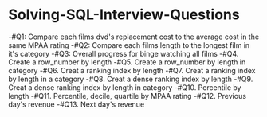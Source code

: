# Solving-SQL-Interview-Questions

-#Q1: Compare each films dvd's replacement cost to the average cost in the same MPAA rating
-#Q2: Compare each films length to the longest film in it's category
-#Q3: Overall progress for binge watching all films
-#Q4. Create a row_number by length
-#Q5. Create a row_number by length in category
-#Q6. Creat a ranking index by length
-#Q7. Creat a ranking index by length in a category
-#Q8. Creat a dense ranking index by length
-#Q9. Creat a dense ranking index by length in category
-#Q10. Percentile by length
-#Q11. Percentile, decile, quartile by MPAA rating
-#Q12. Previous day's revenue
-#Q13. Next day's revenue
